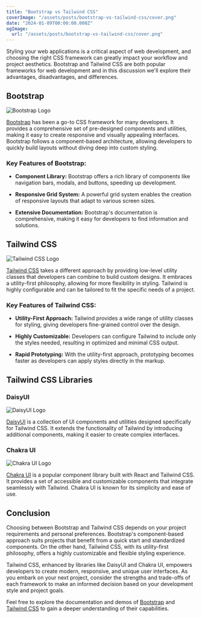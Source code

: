 ```yaml
---
title: "Bootstrap vs Tailwind CSS"
coverImage: "/assets/posts/bootstrap-vs-tailwind-css/cover.png"
date: "2024-01-09T00:00:00.000Z"
ogImage:
  url: "/assets/posts/bootstrap-vs-tailwind-css/cover.png"
---
```


Styling your web applications is a critical aspect of web development, and choosing the right CSS framework can greatly impact your workflow and project aesthetics. Bootstrap and Tailwind CSS are both popular frameworks for web development and in this discussion we'll explore their advantages, disadvantages, and differences.

## Bootstrap

![Bootstrap Logo](/assets/posts/bootstrap-vs-tailwind-css/bootstrap.png)

[Bootstrap](https://getbootstrap.com/) has been a go-to CSS framework for many developers. It provides a comprehensive set of pre-designed components and utilities, making it easy to create responsive and visually appealing interfaces. Bootstrap follows a component-based architecture, allowing developers to quickly build layouts without diving deep into custom styling.

### Key Features of Bootstrap:

- **Component Library:** Bootstrap offers a rich library of components like navigation bars, modals, and buttons, speeding up development.
- **Responsive Grid System:** A powerful grid system enables the creation of responsive layouts that adapt to various screen sizes.

- **Extensive Documentation:** Bootstrap's documentation is comprehensive, making it easy for developers to find information and solutions.

## Tailwind CSS

![Tailwind CSS Logo](/assets/posts/bootstrap-vs-tailwind-css/tailwind-css.png)

[Tailwind CSS](https://tailwindcss.com/) takes a different approach by providing low-level utility classes that developers can combine to build custom designs. It embraces a utility-first philosophy, allowing for more flexibility in styling. Tailwind is highly configurable and can be tailored to fit the specific needs of a project.

### Key Features of Tailwind CSS:

- **Utility-First Approach:** Tailwind provides a wide range of utility classes for styling, giving developers fine-grained control over the design.

- **Highly Customizable:** Developers can configure Tailwind to include only the styles needed, resulting in optimized and minimal CSS output.

- **Rapid Prototyping:** With the utility-first approach, prototyping becomes faster as developers can apply styles directly in the markup.

## Tailwind CSS Libraries

### DaisyUI

![DaisyUI Logo](/assets/posts/bootstrap-vs-tailwind-css/daisyui.png)

[DaisyUI](https://daisyui.com/) is a collection of UI components and utilities designed specifically for Tailwind CSS. It extends the functionality of Tailwind by introducing additional components, making it easier to create complex interfaces.

### Chakra UI

![Chakra UI Logo](/assets/posts/bootstrap-vs-tailwind-css/chakraui.png)

[Chakra UI](https://chakra-ui.com/) is a popular component library built with React and Tailwind CSS. It provides a set of accessible and customizable components that integrate seamlessly with Tailwind. Chakra UI is known for its simplicity and ease of use.

## Conclusion

Choosing between Bootstrap and Tailwind CSS depends on your project requirements and personal preferences. Bootstrap's component-based approach suits projects that benefit from a quick start and standardized components. On the other hand, Tailwind CSS, with its utility-first philosophy, offers a highly customizable and flexible styling experience.

Tailwind CSS, enhanced by libraries like DaisyUI and Chakra UI, empowers developers to create modern, responsive, and unique user interfaces. As you embark on your next project, consider the strengths and trade-offs of each framework to make an informed decision based on your development style and project goals.

Feel free to explore the documentation and demos of [Bootstrap](https://getbootstrap.com/) and [Tailwind CSS](https://tailwindcss.com/) to gain a deeper understanding of their capabilities.
